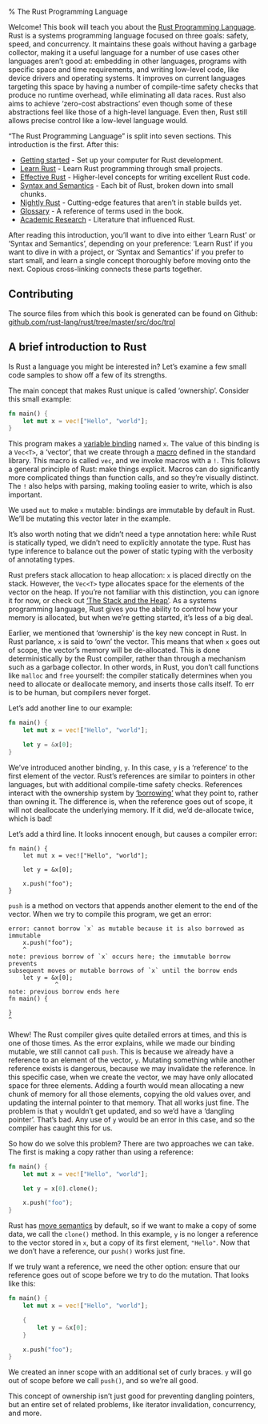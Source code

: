 % The Rust Programming Language

Welcome! This book will teach you about the [Rust Programming Language][rust].
Rust is a systems programming language focused on three goals: safety, speed,
and concurrency. It maintains these goals without having a garbage collector,
making it a useful language for a number of use cases other languages aren’t
good at: embedding in other languages, programs with specific space and time
requirements, and writing low-level code, like device drivers and operating
systems. It improves on current languages targeting this space by having a
number of compile-time safety checks that produce no runtime overhead, while
eliminating all data races. Rust also aims to achieve ‘zero-cost abstractions’
even though some of these abstractions feel like those of a high-level
language. Even then, Rust still allows precise control like a low-level
language would.

[rust]: http://rust-lang.org

“The Rust Programming Language” is split into seven sections. This introduction
is the first. After this:

* [Getting started][gs] - Set up your computer for Rust development.
* [Learn Rust][lr] - Learn Rust programming through small projects.
* [Effective Rust][er] - Higher-level concepts for writing excellent Rust code.
* [Syntax and Semantics][ss] - Each bit of Rust, broken down into small chunks.
* [Nightly Rust][nr] - Cutting-edge features that aren’t in stable builds yet.
* [Glossary][gl] - A reference of terms used in the book.
* [Academic Research][ar] - Literature that influenced Rust.

[gs]: getting-started.html
[lr]: learn-rust.html
[er]: effective-rust.html
[ss]: syntax-and-semantics.html
[nr]: nightly-rust.html
[gl]: glossary.html
[ar]: academic-research.html

After reading this introduction, you’ll want to dive into either ‘Learn Rust’
or ‘Syntax and Semantics’, depending on your preference: ‘Learn Rust’ if you
want to dive in with a project, or ‘Syntax and Semantics’ if you prefer to
start small, and learn a single concept thoroughly before moving onto the next.
Copious cross-linking connects these parts together.

## Contributing

The source files from which this book is generated can be found on Github:
[github.com/rust-lang/rust/tree/master/src/doc/trpl](https://github.com/rust-lang/rust/tree/master/src/doc/trpl)

## A brief introduction to Rust

Is Rust a language you might be interested in? Let’s examine a few small code
samples to show off a few of its strengths.

The main concept that makes Rust unique is called ‘ownership’. Consider this
small example:

```rust
fn main() {
    let mut x = vec!["Hello", "world"];
}
```

This program makes a [variable binding][var] named `x`. The value of this
binding is a `Vec<T>`, a ‘vector’, that we create through a [macro][macro]
defined in the standard library. This macro is called `vec`, and we invoke
macros with a `!`. This follows a general principle of Rust: make things
explicit. Macros can do significantly more complicated things than function
calls, and so they’re visually distinct. The `!` also helps with parsing,
making tooling easier to write, which is also important.

We used `mut` to make `x` mutable: bindings are immutable by default in Rust.
We’ll be mutating this vector later in the example.

It’s also worth noting that we didn’t need a type annotation here: while Rust
is statically typed, we didn’t need to explicitly annotate the type. Rust has
type inference to balance out the power of static typing with the verbosity of
annotating types.

Rust prefers stack allocation to heap allocation: `x` is placed directly on the
stack. However, the `Vec<T>` type allocates space for the elements of the
vector on the heap. If you’re not familiar with this distinction, you can
ignore it for now, or check out [‘The Stack and the Heap’][heap]. As a systems
programming language, Rust gives you the ability to control how your memory is
allocated, but when we’re getting started, it’s less of a big deal.

[var]: variable-bindings.html
[macro]: macros.html
[heap]: the-stack-and-the-heap.html

Earlier, we mentioned that ‘ownership’ is the key new concept in Rust. In Rust
parlance, `x` is said to ‘own’ the vector. This means that when `x` goes out of
scope, the vector’s memory will be de-allocated. This is done deterministically
by the Rust compiler, rather than through a mechanism such as a garbage
collector. In other words, in Rust, you don’t call functions like `malloc` and
`free` yourself: the compiler statically determines when you need to allocate
or deallocate memory, and inserts those calls itself. To err is to be human,
but compilers never forget.

Let’s add another line to our example:

```rust
fn main() {
    let mut x = vec!["Hello", "world"];

    let y = &x[0];
}
```

We’ve introduced another binding, `y`. In this case, `y` is a ‘reference’ to
the first element of the vector. Rust’s references are similar to pointers in
other languages, but with additional compile-time safety checks. References
interact with the ownership system by [‘borrowing’][borrowing] what they point
to, rather than owning it. The difference is, when the reference goes out of
scope, it will not deallocate the underlying memory. If it did, we’d
de-allocate twice, which is bad!

[borrowing]: references-and-borrowing.html

Let’s add a third line. It looks innocent enough, but causes a compiler error:

```rust,ignore
fn main() {
    let mut x = vec!["Hello", "world"];

    let y = &x[0];

    x.push("foo");
}
```

`push` is a method on vectors that appends another element to the end of the
vector. When we try to compile this program, we get an error:

```text
error: cannot borrow `x` as mutable because it is also borrowed as immutable
    x.push("foo");
    ^
note: previous borrow of `x` occurs here; the immutable borrow prevents
subsequent moves or mutable borrows of `x` until the borrow ends
    let y = &x[0];
             ^
note: previous borrow ends here
fn main() {

}
^
```

Whew! The Rust compiler gives quite detailed errors at times, and this is one
of those times. As the error explains, while we made our binding mutable, we
still cannot call `push`. This is because we already have a reference to an
element of the vector, `y`. Mutating something while another reference exists
is dangerous, because we may invalidate the reference. In this specific case,
when we create the vector, we may have only allocated space for three elements.
Adding a fourth would mean allocating a new chunk of memory for all those elements,
copying the old values over, and updating the internal pointer to that memory.
That all works just fine. The problem is that `y` wouldn’t get updated, and so
we’d have a ‘dangling pointer’. That’s bad. Any use of `y` would be an error in
this case, and so the compiler has caught this for us.

So how do we solve this problem? There are two approaches we can take. The first
is making a copy rather than using a reference:

```rust
fn main() {
    let mut x = vec!["Hello", "world"];

    let y = x[0].clone();

    x.push("foo");
}
```

Rust has [move semantics][move] by default, so if we want to make a copy of some
data, we call the `clone()` method. In this example, `y` is no longer a reference
to the vector stored in `x`, but a copy of its first element, `"Hello"`. Now
that we don’t have a reference, our `push()` works just fine.

[move]: move-semantics.html

If we truly want a reference, we need the other option: ensure that our reference
goes out of scope before we try to do the mutation. That looks like this:

```rust
fn main() {
    let mut x = vec!["Hello", "world"];

    {
        let y = &x[0];
    }

    x.push("foo");
}
```

We created an inner scope with an additional set of curly braces. `y` will go out of
scope before we call `push()`, and so we’re all good.

This concept of ownership isn’t just good for preventing dangling pointers, but an
entire set of related problems, like iterator invalidation, concurrency, and more.

